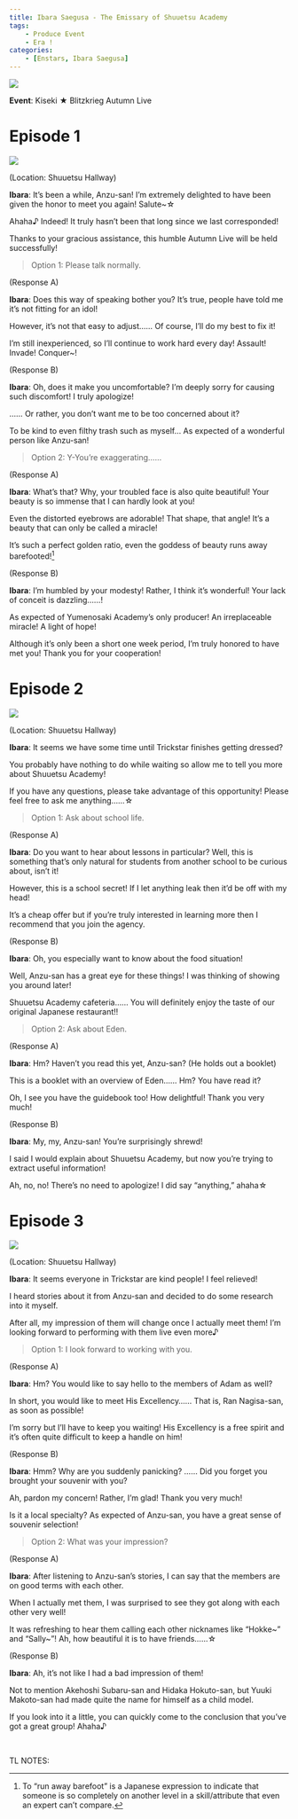 ```yaml
---
title: Ibara Saegusa - The Emissary of Shuuetsu Academy
tags: 
    - Produce Event
    - Era !
categories: 
    - [Enstars, Ibara Saegusa]
---
```

<img src="/images/General Images/vf7f9w89.png">

**Event**: Kiseki ★ Blitzkrieg Autumn Live

<!-- more -->
# Episode 1

<img src="/images/FirstEra/ProduceRMI1/k40hlmmg.png">

(Location: Shuuetsu Hallway)

**Ibara**: It’s been a while, Anzu-san! I’m extremely delighted to have been given the honor to meet you again! Salute~☆

Ahaha♪ Indeed! It truly hasn’t been that long since we last corresponded!

Thanks to your gracious assistance, this humble Autumn Live will be held successfully!

> Option 1: Please talk normally.

(Response A)

**Ibara**: Does this way of speaking bother you? It’s true, people have told me it’s not fitting for an idol!

However, it’s not that easy to adjust…… Of course, I’ll do my best to fix it!

I’m still inexperienced, so I’ll continue to work hard every day! Assault! Invade! Conquer~!

(Response B)

**Ibara**: Oh, does it make you uncomfortable? I’m deeply sorry for causing such discomfort! I truly apologize!

…… Or rather, you don’t want me to be too concerned about it?

To be kind to even filthy trash such as myself… As expected of a wonderful person like Anzu-san! 

> Option 2: Y-You’re exaggerating……

(Response A)

**Ibara**: What’s that? Why, your troubled face is also quite beautiful! Your beauty is so immense that I can hardly look at you!

Even the distorted eyebrows are adorable! That shape, that angle! It’s a beauty that can only be called a miracle!

It’s such a perfect golden ratio, even the goddess of beauty runs away barefooted![^1]

(Response B)

**Ibara**: I’m humbled by your modesty! Rather, I think it’s wonderful! Your lack of conceit is dazzling……!

As expected of Yumenosaki Academy’s only producer! An irreplaceable miracle! A light of hope!

Although it’s only been a short one week period, I’m truly honored to have met you! Thank you for your cooperation!

# Episode 2

<img src="/images/FirstEra/ProduceRMI1/grb8is9y.png">

(Location: Shuuetsu Hallway)

**Ibara**: It seems we have some time until Trickstar finishes getting dressed?

You probably have nothing to do while waiting so allow me to tell you more about Shuuetsu Academy!

If you have any questions, please take advantage of this opportunity! Please feel free to ask me anything……☆

> Option 1: Ask about school life.

(Response A)

**Ibara**: Do you want to hear about lessons in particular? Well, this is something that’s only natural for students from another school to be curious about, isn’t it!

However, this is a school secret! If I let anything leak then it’d be off with my head!

It’s a cheap offer but if you’re truly interested in learning more then I recommend that you join the agency.

(Response B)

**Ibara**: Oh, you especially want to know about the food situation!

Well, Anzu-san  has a great eye for these things! I was thinking of showing you around later!

Shuuetsu Academy cafeteria…… You will definitely enjoy the taste of our original Japanese restaurant!!

> Option 2: Ask about Eden.

(Response A)

**Ibara**: Hm? Haven’t you read this yet, Anzu-san? (He holds out a booklet)

This is a booklet with an overview of Eden…… Hm? You have read it?

Oh, I see you have the guidebook too! How delightful! Thank you very much!

(Response B)

**Ibara**: My, my, Anzu-san! You’re surprisingly shrewd!

I said I would explain about Shuuetsu Academy, but now you’re trying to extract useful information!

Ah, no, no! There’s no need to apologize! I did say “anything,” ahaha☆

# Episode 3

<img src="/images/FirstEra/ProduceRMI1/1jlgu304.png">

(Location: Shuuetsu Hallway)

**Ibara**: It seems everyone in Trickstar are kind people! I feel relieved!

I heard stories about it from Anzu-san and decided to do some research into it myself.

After all, my impression of them will change once I actually meet them! I’m looking forward to performing with them live even more♪

> Option 1: I look forward to working with you.

(Response A)

**Ibara**: Hm? You would like to say hello to the members of Adam as well?

In short, you would like to meet His Excellency…… That is, Ran Nagisa-san, as soon as possible!

I’m sorry but I’ll have to keep you waiting! His Excellency is a free spirit and it’s often quite difficult to keep a handle on him!

(Response B)

**Ibara**: Hmm? Why are you suddenly panicking? …… Did you forget you brought your souvenir with you?

Ah, pardon my concern! Rather, I’m glad! Thank you very much!

Is it a local specialty? As expected of Anzu-san, you have a great sense of souvenir selection!

> Option 2: What was your impression?

(Response A)

**Ibara**: After listening to Anzu-san’s stories, I can say that the members are on good terms with each other.

When I actually met them, I was surprised to see they got along with each other very well!

It was refreshing to hear them calling each other nicknames like “Hokke~” and “Sally~”! Ah, how beautiful it is to have friends……☆

(Response B)

**Ibara**: Ah, it’s not like I had a bad impression of them!

Not to mention Akehoshi Subaru-san and Hidaka Hokuto-san, but Yuuki Makoto-san had made quite the name for himself as a child model.

If you look into it a little, you can quickly come to the conclusion that you’ve got a great group! Ahaha♪

<br>

TL NOTES:
[^1]:To “run away barefoot” is a Japanese expression to indicate that someone is so completely on another level in a skill/attribute that even an expert can’t compare.